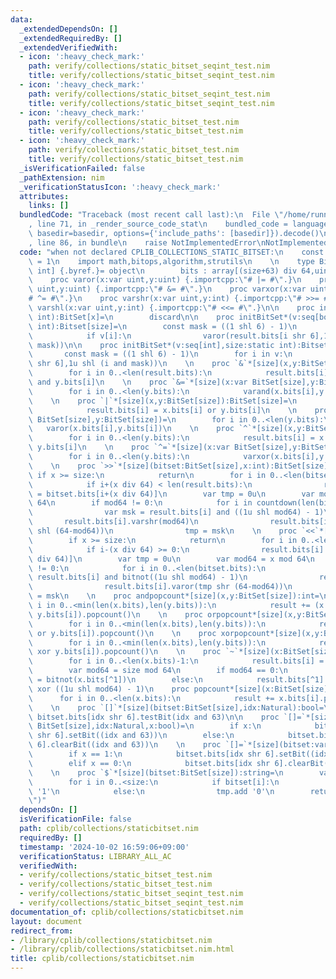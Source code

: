 ```yaml
---
data:
  _extendedDependsOn: []
  _extendedRequiredBy: []
  _extendedVerifiedWith:
  - icon: ':heavy_check_mark:'
    path: verify/collections/static_bitset_seqint_test.nim
    title: verify/collections/static_bitset_seqint_test.nim
  - icon: ':heavy_check_mark:'
    path: verify/collections/static_bitset_seqint_test.nim
    title: verify/collections/static_bitset_seqint_test.nim
  - icon: ':heavy_check_mark:'
    path: verify/collections/static_bitset_test.nim
    title: verify/collections/static_bitset_test.nim
  - icon: ':heavy_check_mark:'
    path: verify/collections/static_bitset_test.nim
    title: verify/collections/static_bitset_test.nim
  _isVerificationFailed: false
  _pathExtension: nim
  _verificationStatusIcon: ':heavy_check_mark:'
  attributes:
    links: []
  bundledCode: "Traceback (most recent call last):\n  File \"/home/runner/.local/lib/python3.10/site-packages/onlinejudge_verify/documentation/build.py\"\
    , line 71, in _render_source_code_stat\n    bundled_code = language.bundle(stat.path,\
    \ basedir=basedir, options={'include_paths': [basedir]}).decode()\n  File \"/home/runner/.local/lib/python3.10/site-packages/onlinejudge_verify/languages/nim.py\"\
    , line 86, in bundle\n    raise NotImplementedError\nNotImplementedError\n"
  code: "when not declared CPLIB_COLLECTIONS_STATIC_BITSET:\n    const CPLIB_COLLECTIONS_STATIC_BITSET*\
    \ = 1\n    import math,bitops,algorithm,strutils\n    \n    type BitSet*[size:static\
    \ int] {.byref.}= object\n        bits : array[(size+63) div 64,uint]\n    \n\
    \    proc varor(x:var uint,y:uint) {.importcpp:\"# |= #\".}\n    proc varand(x:var\
    \ uint,y:uint) {.importcpp:\"# &= #\".}\n    proc varxor(x:var uint,y:uint) {.importcpp:\"\
    # ^= #\".}\n    proc varshr(x:var uint,y:int) {.importcpp:\"# >>= #\".}\n    proc\
    \ varshl(x:var uint,y:int) {.importcpp:\"# <<= #\".}\n\n    proc initBitSet*(x:static\
    \ int):BitSet[x]=\n        discard\n\n    proc initBitSet*(v:seq[bool],size:static\
    \ int):Bitset[size]=\n        const mask = ((1 shl 6) - 1)\n        for i in 0..<len(v):\n\
    \            if v[i]:\n                varor(result.bits[i shr 6],1u shl (i and\
    \ mask))\n\n    proc initBitSet*(v:seq[int],size:static int):Bitset[size]=\n \
    \       const mask = ((1 shl 6) - 1)\n        for i in v:\n            varor(result.bits[i\
    \ shr 6],1u shl (i and mask))\n    \n    proc `&`*[size](x,y:BitSet[size]):BitSet[size]=\n\
    \        for i in 0..<len(result.bits):\n            result.bits[i] = x.bits[i]\
    \ and y.bits[i]\n    \n    proc `&=`*[size](x:var BitSet[size],y:BitSet[size])=\n\
    \        for i in 0..<len(y.bits):\n            varand(x.bits[i],y.bits[i])\n\
    \    \n    proc `|`*[size](x,y:BitSet[size]):BitSet[size]=\n        for i in 0..<len(y.bits):\n\
    \            result.bits[i] = x.bits[i] or y.bits[i]\n    \n    proc `|=`*[size](x:var\
    \ BitSet[size],y:BitSet[size])=\n        for i in 0..<len(y.bits):\n         \
    \   varor(x.bits[i],y.bits[i])\n    \n    proc `^`*[size](x,y:BitSet[size]):BitSet[size]=\n\
    \        for i in 0..<len(y.bits):\n            result.bits[i] = x.bits[i] xor\
    \ y.bits[i]\n    \n    proc `^=`*[size](x:var BitSet[size],y:BitSet[size])=\n\
    \        for i in 0..<len(y.bits):\n            varxor(x.bits[i],y.bits[i])\n\
    \    \n    proc `>>`*[size](bitset:BitSet[size],x:int):BitSet[size]=\n       \
    \ if x >= size:\n            return\n        for i in 0..<len(bitset.bits):\n\
    \            if i+(x div 64) < len(result.bits):\n                result.bits[i]\
    \ = bitset.bits[i+(x div 64)]\n        var tmp = 0u\n        var mod64 = x mod\
    \ 64\n        if mod64 != 0:\n            for i in countdown(len(bitset.bits)-1,0,1):\n\
    \                var msk = result.bits[i] and ((1u shl mod64) - 1)\n         \
    \       result.bits[i].varshr(mod64)\n                result.bits[i].varor(tmp\
    \ shl (64-mod64))\n                tmp = msk\n    \n    proc `<<`*[size](bitset:BitSet[size],x:int):BitSet[size]=\n\
    \        if x >= size:\n            return\n        for i in 0..<len(bitset.bits):\n\
    \            if i-(x div 64) >= 0:\n                result.bits[i] = bitset.bits[i-(x\
    \ div 64)]\n        var tmp = 0u\n        var mod64 = x mod 64\n        if mod64\
    \ != 0:\n            for i in 0..<len(bitset.bits):\n                var msk =\
    \ result.bits[i] and bitnot((1u shl mod64) - 1)\n                result.bits[i].varshl(mod64)\n\
    \                result.bits[i].varor(tmp shr (64-mod64))\n                tmp\
    \ = msk\n    \n    proc andpopcount*[size](x,y:BitSet[size]):int=\n        for\
    \ i in 0..<min(len(x.bits),len(y.bits)):\n            result += (x.bits[i] and\
    \ y.bits[i]).popcount()\n    \n    proc orpopcount*[size](x,y:BitSet[size]):int=\n\
    \        for i in 0..<min(len(x.bits),len(y.bits)):\n            result += (x.bits[i]\
    \ or y.bits[i]).popcount()\n    \n    proc xorpopcount*[size](x,y:BitSet[size]):int=\n\
    \        for i in 0..<min(len(x.bits),len(y.bits)):\n            result += (x.bits[i]\
    \ xor y.bits[i]).popcount()\n    \n    proc `~`*[size](x:BitSet[size]):BitSet[size]=\n\
    \        for i in 0..<len(x.bits)-1:\n            result.bits[i] = bitnot(x.bits[i])\n\
    \        var mod64 = size mod 64\n        if mod64 == 0:\n            result.bits[^1]\
    \ = bitnot(x.bits[^1])\n        else:\n            result.bits[^1] = x.bits[^1]\
    \ xor ((1u shl mod64) - 1)\n    proc popcount*[size](x:BitSet[size]):int=\n  \
    \      for i in 0..<len(x.bits):\n            result += x.bits[i].popcount()\n\
    \    \n    proc `[]`*[size](bitset:BitSet[size],idx:Natural):bool=\n        return\
    \ bitset.bits[idx shr 6].testBit(idx and 63)\n\n    proc `[]=`*[size](bitset:var\
    \ BitSet[size],idx:Natural,x:bool)=\n        if x:\n            bitset.bits[idx\
    \ shr 6].setBit((idx and 63))\n        else:\n            bitset.bits[idx shr\
    \ 6].clearBit((idx and 63))\n    \n    proc `[]=`*[size](bitset:var BitSet[size],idx:Natural,x:int)=\n\
    \        if x == 1:\n            bitset.bits[idx shr 6].setBit((idx and 63))\n\
    \        elif x == 0:\n            bitset.bits[idx shr 6].clearBit((idx and 63))\n\
    \    \n    proc `$`*[size](bitset:BitSet[size]):string=\n        var tmp : seq[char]\n\
    \        for i in 0..<size:\n            if bitset[i]:\n                tmp.add\
    \ '1'\n            else:\n                tmp.add '0'\n        return tmp.reversed().join(\"\
    \")"
  dependsOn: []
  isVerificationFile: false
  path: cplib/collections/staticbitset.nim
  requiredBy: []
  timestamp: '2024-10-02 16:59:06+09:00'
  verificationStatus: LIBRARY_ALL_AC
  verifiedWith:
  - verify/collections/static_bitset_test.nim
  - verify/collections/static_bitset_test.nim
  - verify/collections/static_bitset_seqint_test.nim
  - verify/collections/static_bitset_seqint_test.nim
documentation_of: cplib/collections/staticbitset.nim
layout: document
redirect_from:
- /library/cplib/collections/staticbitset.nim
- /library/cplib/collections/staticbitset.nim.html
title: cplib/collections/staticbitset.nim
---
```

